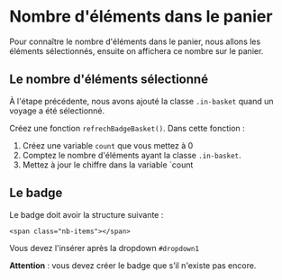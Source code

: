 # Nombre d'éléments dans le panier

Pour connaître le nombre d'éléments dans le panier, nous allons les éléments sélectionnés, ensuite on affichera ce nombre sur le panier.

## Le nombre d'éléments sélectionné

À l'étape précédente, nous avons ajouté la classe `.in-basket` quand un voyage a été sélectionné.

Créez une fonction `refrechBadgeBasket()`. Dans cette fonction :

1. Créez une variable `count` que vous mettez à 0
2. Comptez le nombre d'éléments ayant la classe `.in-basket`.
3. Mettez à jour le chiffre dans la variable `count

## Le badge

Le badge doit avoir la structure suivante :
```
<span class="nb-items"></span>
```
Vous devez l'insérer après la dropdown `#dropdown1`

__Attention__ : vous devez créer le badge que s’il n'existe pas encore.

